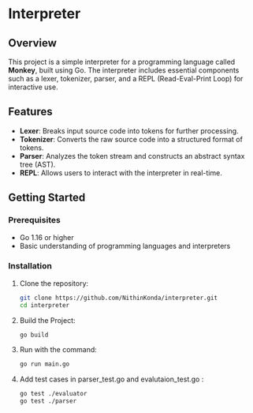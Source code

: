 # Interpreter

## Overview

This project is a simple interpreter for a programming language called **Monkey**, built using Go. The interpreter includes essential components such as a lexer, tokenizer, parser, and a REPL (Read-Eval-Print Loop) for interactive use.

## Features

- **Lexer**: Breaks input source code into tokens for further processing.
- **Tokenizer**: Converts the raw source code into a structured format of tokens.
- **Parser**: Analyzes the token stream and constructs an abstract syntax tree (AST).
- **REPL**: Allows users to interact with the interpreter in real-time.

## Getting Started

### Prerequisites

- Go 1.16 or higher
- Basic understanding of programming languages and interpreters

### Installation

1. Clone the repository:

   ```bash
   git clone https://github.com/NithinKonda/interpreter.git
   cd interpreter

2. Build the Project:

   ```bash
   go build
3. Run with the command:

   ```bash
   go run main.go
   ```
4. Add test cases in parser_test.go and evalutaion_test.go :


   ```bash
   go test ./evaluator
   go test ./parser
   ```
